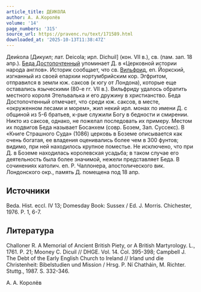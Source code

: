 ```yaml
---
article_title: ДЕИКОЛА
author: А. А.Королёв
volume: '14'
page_numbers: '315'
source_url: https://pravenc.ru/text/171589.html
downloaded_at: '2025-10-13T11:38:47Z'
---
```


Деи́кола [Дикуил; лат. Deicola; ирл. Dichuil] (кон. VII в.), св. (пам. зап. 18 апр.). [Беда Достопочтенный](<https://pravenc.ru/text/Беда Достопочтенный.html>) упоминает Д. в «Церковной истории народа англов». Историк сообщает, что св. [Вильфрид](https://pravenc.ru/text/Вильфрид.html), еп. Йоркский, изгнанный из своей епархии нортумбрийским кор. Эгфритом, отправился в земли юж. саксов (к югу от Лондона), которые еще оставались языческими (80-е гг. VII в.). Вильфриду удалось обратить местного короля Этельвалька и его дружину в христианство. Беда Достопочтенный отмечает, что среди юж. саксов, в месте, «окруженном лесами и морем», жил некий ирл. монах по имени Д. с общиной из 5-6 братьев, к-рые служили Богу в бедности и смирении. Никто из саксов, однако, не пожелал последовать их примеру. Местом их подвигов Беда называет Босанхем (совр. Бозем, Зап. Суссекс). В «Книге Страшного Суда» (1086) церковь в Боземе описывается как очень богатая, ее владения оценивались более чем в 300 фунтов; видимо, при ней находилось крупное поместье. Не исключено, что при Д. в Боземе находилась королевская усадьба; в таком случае его деятельность была более значимой, нежели представляет Беда. В сочинениях католич. еп. Р. Чаллонера, апостолического вик. Лондонского окр., память Д. помещена под 18 апр.

## Источники

Beda. Hist. eccl. IV 13; Domesday Book: Sussex / Ed. J. Morris. Chichester, 1976. P. 1, 6-7.

## Литература

Challoner R. A Memorial of Ancient British Piety, or A British Martyrology. L., 1761. P. 21; Mooney C. Dicuil // DHGE. Vol. 14. Col. 395-398; Campbell J. The Debt of the Early English Church to Ireland // Irland und die Christenheit: Bibelstudien und Mission / Hrsg. P. Ní Chatháin, M. Richter. Stuttg., 1987. S. 332-346.

А. А.  Королёв

